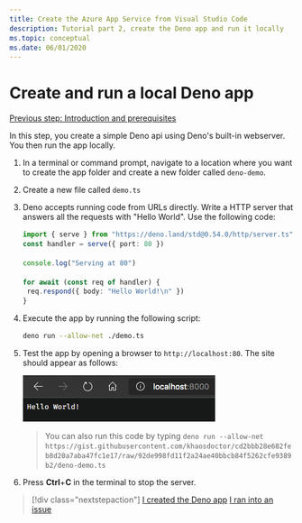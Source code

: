 ```yaml
---
title: Create the Azure App Service from Visual Studio Code
description: Tutorial part 2, create the Deno app and run it locally
ms.topic: conceptual
ms.date: 06/01/2020
---
```


# Create and run a local Deno app

[Previous step: Introduction and prerequisites](tutorial-vscode-azure-app-service-deno-01.md)

In this step, you create a simple Deno api using Deno's built-in webserver. You then run the app locally.

1. In a terminal or command prompt, navigate to a location where you want to create the app folder and create a new folder called `deno-demo`.

1. Create a new file called `demo.ts`
1. Deno accepts running code from URLs directly. Write a HTTP server that answers all the requests with "Hello World". Use the following code:

    ```typescript
    import { serve } from "https://deno.land/std@0.54.0/http/server.ts"
    const handler = serve({ port: 80 })

    console.log("Serving at 80")

    for await (const req of handler) {
     req.respond({ body: "Hello World!\n" })
    }
    ```

1. Execute the app by running the following script:

    ```bash
    deno run --allow-net ./demo.ts
    ```

1. Test the app by opening a browser to `http://localhost:80`. The site should appear as follows:

    ![Running the demo server](media/deploy-azure/deno-helloworld.png)

    > You can also run this code by typing `deno run --allow-net https://gist.githubusercontent.com/khaosdoctor/cd2bbb28e682feb8d20a7aba47fc1e17/raw/92de998fd11f2a24ae40bbcb84f5262cfe9389b2/deno-demo.ts`

    <!-- TODO: THIS LINK SHOULD BE A MS-OWNED LINK -->

1. Press **Ctrl**+**C** in the terminal to stop the server.

> [!div class="nextstepaction"]
> [I created the Deno app](tutorial-vscode-azure-app-service-deno-03.md) [I ran into an issue](https://www.research.net/r/PWZWZ52?tutorial=deno-deployment-azureappservice&step=create-app)
